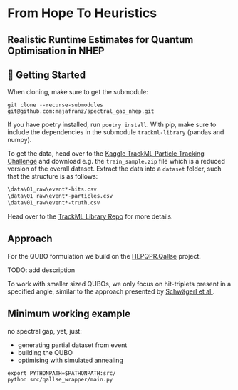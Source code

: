 # From Hope To Heuristics
## Realistic Runtime Estimates for Quantum Optimisation in NHEP

## :rocket: Getting Started

When cloning, make sure to get the submodule:
```
git clone --recurse-submodules git@github.com:majafranz/spectral_gap_nhep.git
```

If you have poetry installed, run `poetry install`.
With pip, make sure to include the dependencies in the submodule `trackml-library` (pandas and numpy).

To get the data, head over to the [Kaggle TrackML Particle Tracking Challenge](https://www.kaggle.com/c/trackml-particle-identification/data) and download e.g. the `train_sample.zip` file which is a reduced version of the overall dataset.
Extract the data into a `dataset` folder, such that the structure is as follows:
```bash
\data\01_raw\event*-hits.csv
\data\01_raw\event*-particles.csv
\data\01_raw\event*-truth.csv
```
Head over to the [TrackML Library Repo](https://github.com/stroblme/trackml-library) for more details.

## Approach

For the QUBO formulation we build on the [HEPQPR.Qallse](https://github.com/derlin/hepqpr-qallse) project.

TODO: add description

To work with smaller sized QUBOs, we only focus on hit-triplets present in a specified angle, similar to the approach presented by [Schwägerl et al.](https://arxiv.org/pdf/2303.13249).

## Minimum working example

no spectral gap, yet, just:
- generating partial dataset from event
- building the QUBO
- optimising with simulated annealing

```
export PYTHONPATH=$PATHONPATH:src/
python src/qallse_wrapper/main.py
```
